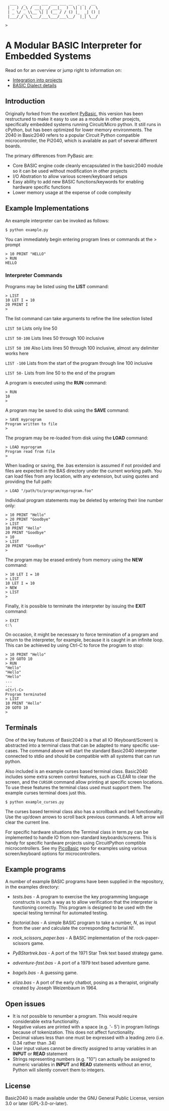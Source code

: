 ```
  ___   _   ___ ___ ___ ___ __  _ _   __
 | _ ) /_\ / __|_ _/ __|_  )  \| | | /  \
 | _ \/ _ \\__ \| | (__ / / () |_  _| () |
 |___/_/ \_\___/___\___/___\__/  |_| \__/

>
```
# A Modular BASIC Interpreter for Embedded Systems 

Read on for an overview or jump right to information on:
* [Integration into projects](docs/integration.md)
* [BASIC Dialect details](docs/dialect.md)

## Introduction

Originally forked from the excellent [PyBasic](https://github.com/richpl/PyBasic), this version has been 
restructured to make it easy to use as a module in other proejcts, specifically embedded systems running 
Circuit/Micro python.  It still runs in cPython, but has been optimized for lower memory environments. 
The 2040 in Basic2040 refers to a popular Circuit Python compatible microcontroller, the Pi2040, which
is available as part of several different boards.

The primary differences from PyBasic are:
* Core BASIC engine code cleanly encapsulated in the basic2040 module so it can be used without modification in other projects
* I/O Abstration to allow various screen/keyboard setups
* Easy ability to add new BASIC functions/keywords for enabling hardware specific functions
* Lower memory usage at the expense of code complexity



## Example Implementations

An example interpreter can be invoked as follows:

```
$ python example.py
```

You can immediately begin entering program lines or commands at the > prompt

```
> 10 PRINT "HELLO"
> RUN
HELLO
```

### Interpreter Commands

Programs may be listed using the **LIST** command:

```
> LIST
10 LET I = 10
20 PRINT I
>
```

The list command can take arguments to refine the line selection listed

`LIST 50` Lists only line 50

`LIST 50-100` Lists lines 50 through 100 inclusive

`LIST 50 100` Also Lists lines 50 through 100 inclusive, almost any delimiter
works here

`LIST -100` Lists from the start of the program through line 100 inclusive

`LIST 50-` Lists from line 50 to the end of the program


A program is executed using the **RUN** command:

```
> RUN
10
>
```

A program may be saved to disk using the **SAVE** command:

```
> SAVE myprogram
Program written to file
>
```

The program may be re-loaded from disk using the **LOAD** command:

```
> LOAD myprogram
Program read from file
>
```

When loading or saving, the .bas extension is assumed if not provided and files are expected in the BAS directory
under the current working path. You can load files from any location, with any extension, but using quotes and
providing the full path:

```
> LOAD "/path/to/program/myprogram.foo"
```

Individual program statements may be deleted by entering their line number only:

```
> 10 PRINT "Hello"
> 20 PRINT "Goodbye"
> LIST
10 PRINT "Hello"
20 PRINT "Goodbye"
> 10
> LIST
20 PRINT "Goodbye"
>
```

The program may be erased entirely from memory using the **NEW** command:

```
> 10 LET I = 10
> LIST
10 LET I = 10
> NEW
> LIST
>
```

Finally, it is possible to terminate the interpreter by issuing the **EXIT** command:

```
> EXIT
c:\
```

On occasion, it might be necessary to force termination of a program and return to the
interpreter, for example, because it is caught in an infinite loop. This can be achieved by
using Ctrl-C to force the program to stop:

```
> 10 PRINT "Hello"
> 20 GOTO 10
> RUN
"Hello"
"Hello"
"Hello"
...
...
<Ctrl-C>
Program terminated
> LIST
10 PRINT "Hello"
20 GOTO 10
>
```

## Terminals


One of the key features of Basic2040 is a that all IO (Keyboard/Screen) is abstracted into
a terminal class that can be adapted to many specific use-cases.  The command above will 
start the standard Basic2040 interpreter connected to stdio and should be compatible with 
all systems that can run python.  

Also included is an example curses based terminal class.  Basic2040 includes some extra screen control 
features, such as CLEAR to clear the screen, and the `CURSOR` command allow printing at specific 
screen locations.  To use these features the terminal class used must support them.  The example
curses terminal does just this.

```
$ python example_curses.py
```

The curses based terminal class also has a scrollback and bell functionality.  Use the up/down
arrows to scroll back previous commands.  A left arrow will clear the current line.

For specific hardware situations the Terminal class in term.py can be implemented to handle
IO from non-standard keyboards/screens.  This is handy for specific hardware
projects using CircuitPython comptible microcontrollers.  See my [PicoBasic](https://github.com/brickbots/PicoBasic)
repo for examples using various screen/keyboard options for microcontrollers.

## Example programs

A number of example BASIC programs have been supplied in the repository, in the examples directory:

* *tests.bas* - A program to exercise the key programming language constructs
in such a way as to allow verification that the interpreter is functioning correctly. This program is
designed to be used with the special testing terminal for automated testing.

* *factorial.bas* - A simple BASIC program to take a number, *N*, as input from the user and
calculate the corresponding factorial *N!*.

* *rock_scissors_paper.bas* - A BASIC implementation of the rock-paper-scissors game.

* *PyBStartrek.bas* - A port of the 1971 Star Trek text based strategy game.

* *adventure-fast.bas* - A port of a 1979 text based adventure game.

* *bagels.bas* - A guessing game.

* *eliza.bas* - A port of the early chatbot, posing as a therapist, originally created by Joseph Weizenbaum in 1964.

## Open issues

* It is not possible to renumber a program. This would require considerable extra functionality.
* Negative values are printed with a space (e.g. '- 5') in program listings because of tokenization. This does not affect functionality.
* Decimal values less than one must be expressed with a leading zero (i.e. 0.34 rather than .34)
* User input values cannot be directly assigned to array variables in an **INPUT** or **READ** statement
* Strings representing numbers (e.g. "10") can actually be assigned to numeric variables in **INPUT** and **READ** statements without an
error, Python will silently convert them to integers.

## License

Basic2040 is made available under the GNU General Public License, version 3.0 or later (GPL-3.0-or-later).
